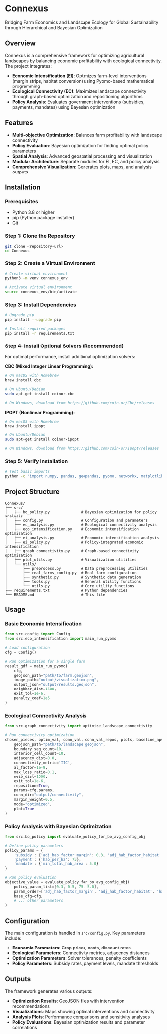 # Connexus
Bridging Farm Economics and Landscape Ecology for Global Sustainability through Hierarchical and Bayesian Optimization

## Overview

Connexus is a comprehensive framework for optimizing agricultural landscapes by balancing economic profitability with ecological connectivity. The project integrates:

- **Economic Intensification (EI)**: Optimizes farm-level interventions (margin strips, habitat conversion) using Pyomo-based mathematical programming
- **Ecological Connectivity (EC)**: Maximizes landscape connectivity through graph-based optimization and repositioning algorithms
- **Policy Analysis**: Evaluates government interventions (subsidies, payments, mandates) using Bayesian optimization

## Features

- **Multi-objective Optimization**: Balances farm profitability with landscape connectivity
- **Policy Evaluation**: Bayesian optimization for finding optimal policy parameters
- **Spatial Analysis**: Advanced geospatial processing and visualization
- **Modular Architecture**: Separate modules for EI, EC, and policy analysis
- **Comprehensive Visualization**: Generates plots, maps, and analysis outputs

## Installation

### Prerequisites

- Python 3.8 or higher
- pip (Python package installer)
- Git

### Step 1: Clone the Repository

```bash
git clone <repository-url>
cd Connexus
```

### Step 2: Create a Virtual Environment

```bash
# Create virtual environment
python3 -m venv connexus_env

# Activate virtual environment
source connexus_env/bin/activate
```

### Step 3: Install Dependencies

```bash
# Upgrade pip
pip install --upgrade pip

# Install required packages
pip install -r requirements.txt
```

### Step 4: Install Optional Solvers (Recommended)

For optimal performance, install additional optimization solvers:

**CBC (Mixed Integer Linear Programming):**
```bash
# On macOS with Homebrew
brew install cbc

# On Ubuntu/Debian
sudo apt-get install coinor-cbc

# On Windows, download from https://github.com/coin-or/Cbc/releases
```

**IPOPT (Nonlinear Programming):**
```bash
# On macOS with Homebrew
brew install ipopt

# On Ubuntu/Debian
sudo apt-get install coinor-ipopt

# On Windows, download from https://github.com/coin-or/Ipopt/releases
```

### Step 5: Verify Installation

```bash
# Test basic imports
python -c "import numpy, pandas, geopandas, pyomo, networkx, matplotlib; print('All core dependencies installed successfully!')"
```

## Project Structure

```
Connexus/
├── src/
│   ├── bo_policy.py              # Bayesian optimization for policy analysis
│   ├── config.py                 # Configuration and parameters
│   ├── ec_analysis.py            # Ecological connectivity analysis
│   ├── eco_intensification.py    # Economic intensification optimization
│   ├── ei_analysis.py            # Economic intensification analysis
│   ├── ei_policy.py              # Policy-integrated economic intensification
│   ├── graph_connectivity.py     # Graph-based connectivity optimization
│   ├── plot_utils.py             # Visualization utilities
│   └── utils/
│       ├── preprocess.py         # Data preprocessing utilities
│       ├── real_farms_config.py  # Real farm configuration
│       ├── synthetic.py          # Synthetic data generation
│       ├── tools.py              # General utility functions
│       └── utils.py              # Core utility functions
├── requirements.txt              # Python dependencies
└── README.md                     # This file
```

## Usage

### Basic Economic Intensification

```python
from src.config import Config
from src.eco_intensification import main_run_pyomo

# Load configuration
cfg = Config()

# Run optimization for a single farm
result_gdf = main_run_pyomo(
    cfg, 
    geojson_path="path/to/farm.geojson",
    image_path="output/visualization.png",
    output_json="output/results.geojson",
    neighbor_dist=1500,
    exit_tol=1e-6,
    penalty_coef=1e5
)
```

### Ecological Connectivity Analysis

```python
from src.graph_connectivity import optimize_landscape_connectivity

# Run connectivity optimization
chosen_pieces, optim_val, conn_val, conn_val_repos, plots, baseline_npv, optimized_npvs, chosen_repos = optimize_landscape_connectivity(
    geojson_path="path/to/landscape.geojson",
    boundary_seg_count=10,
    interior_cell_count=10,
    adjacency_dist=0.0,
    connectivity_metric='IIC',
    al_factor=1e-9,
    max_loss_ratio=0.1,
    neib_dist=1500,
    exit_tol=1e-6,
    reposition=True,
    params=cfg.params,
    conn_dir="output/connectivity",
    margin_weight=0.5,
    mode="optimized",
    plot=True
)
```

### Policy Analysis with Bayesian Optimization

```python
from src.bo_policy import evaluate_policy_for_bo_avg_config_obj

# Define policy parameters
policy_params = {
    'subsidy': {'adj_hab_factor_margin': 0.3, 'adj_hab_factor_habitat': 0.5},
    'payment': {'hab_per_ha': 75},
    'mandate': {'min_total_hab_area': 5.0}
}

# Run policy evaluation
objective_value = evaluate_policy_for_bo_avg_config_obj(
    policy_param_list=[0.3, 0.5, 75, 5.0],
    param_order=['adj_hab_factor_margin', 'adj_hab_factor_habitat', 'hab_per_ha', 'min_total_hab_area'],
    base_cfg=cfg,
    # ... other parameters
)
```

## Configuration

The main configuration is handled in `src/config.py`. Key parameters include:

- **Economic Parameters**: Crop prices, costs, discount rates
- **Ecological Parameters**: Connectivity metrics, adjacency distances
- **Optimization Parameters**: Solver tolerances, penalty coefficients
- **Policy Parameters**: Subsidy rates, payment levels, mandate thresholds

## Outputs

The framework generates various outputs:

- **Optimization Results**: GeoJSON files with intervention recommendations
- **Visualizations**: Maps showing optimal interventions and connectivity
- **Analysis Plots**: Performance comparisons and sensitivity analyses
- **Policy Evaluations**: Bayesian optimization results and parameter correlations
